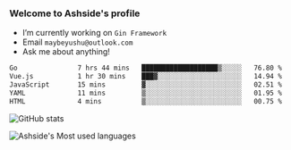 ### Welcome to Ashside's profile

- I’m currently working on `Gin Framework`
- Email `maybeyushu@outlook.com`
- Ask me about anything!

<!--START_SECTION:waka-->

```txt
Go               7 hrs 44 mins   ███████████████████▒░░░░░   76.80 %
Vue.js           1 hr 30 mins    ███▓░░░░░░░░░░░░░░░░░░░░░   14.94 %
JavaScript       15 mins         ▓░░░░░░░░░░░░░░░░░░░░░░░░   02.51 %
YAML             11 mins         ▒░░░░░░░░░░░░░░░░░░░░░░░░   01.95 %
HTML             4 mins          ▒░░░░░░░░░░░░░░░░░░░░░░░░   00.75 %
```

<!--END_SECTION:waka-->

![GitHub stats](https://github-readme-stats.vercel.app/api?username=Ashside)

![Ashside's Most used languages](https://github-readme-stats.vercel.app/api/top-langs/?username=Ashside&layout=compact&hide_border=true&langs_count=10)


